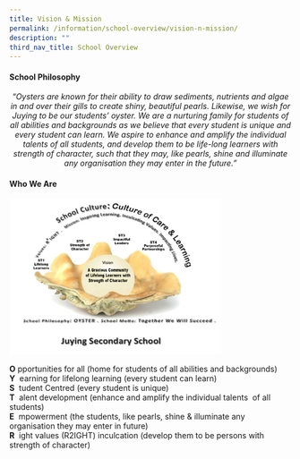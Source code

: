 ```yaml
---
title: Vision & Mission
permalink: /information/school-overview/vision-n-mission/
description: ""
third_nav_title: School Overview
---
```

<h4><strong>School Philosophy&nbsp;</strong></h4>
<p style="text-align: center;"><em>&ldquo;Oysters are known for their ability to draw sediments, nutrients and algae in and over their gills to create shiny, beautiful pearls. Likewise, we wish for Juying to be our students&rsquo; oyster. We are a nurturing family for students of all abilities and backgrounds as we believe that every student is unique and every student can learn. We aspire to enhance and amplify the individual talents of all students, and develop them to be life-long learners with strength of character, such that they may, like pearls, shine and illuminate any organisation they may enter in the future.&rdquo;</em></p>
<h4><strong>Who We Are</strong></h4>
<img src="/images/vision%20mission.png" 
     style="width:75%">
		 
**O** pportunities for all (home for students of all abilities and backgrounds)<br>
**Y**  earning for lifelong learning (every student can learn)<br>
**S**  tudent Centred (every student is unique)<br>
**T**  alent development (enhance and amplify the individual talents  of all  students)<br>
**E**  mpowerment (the students, like pearls, shine & illuminate any organisation they may enter in future)<br>
**R**  ight values (R2IGHT) inculcation (develop them to be persons with strength of character)